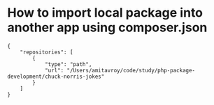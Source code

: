 # How to import local package into another app using composer.json
```
{
    "repositories": [
        {
            "type": "path",
            "url": "/Users/amitavroy/code/study/php-package-development/chuck-norris-jokes"
        }
    ]
}
```
